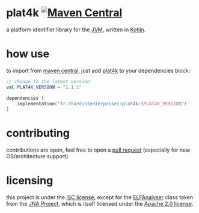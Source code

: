 # plat4k [![Maven Central](https://maven-badges.herokuapp.com/maven-central/fr.stardustenterprises/plat4k/badge.svg)](https://maven-badges.herokuapp.com/maven-central/fr.stardustenterprises/plat4k)

a platform identifier library for the 
[JVM](https://adoptium.net), written in [Kotlin](https://kotlinlang.org).

# how use
to import from [maven central](https://repo1.maven.org/maven2/), just add
[plat4k](https://github.com/stardust-enterprises/plat4k) to your dependencies block:
```kotlin
// change to the latest version
val PLAT4K_VERSION = "1.1.1" 

dependencies {
    implementation("fr.stardustenterprises:plat4k:$PLAT4K_VERSION")
}
```

# contributing
contributions are open, feel free to open a [pull request](https://github.com/stardust-enterprises/plat4k/pull/new) (especially for new OS/architecture support).

# licensing
this project is under the [ISC license](https://github.com/stardust-enterprises/plat4k/blob/trunk/LICENSE),
except for the [ELFAnalyser](https://github.com/stardust-enterprises/plat4k/tree/trunk/src/main/java/com/sun/jna/ELFAnalyser.java)
class taken from the [JNA Project](https://github.com/java-native-access/jna/), which is itself licensed under the 
[Apache 2.0 license](http://www.apache.org/licenses/).
